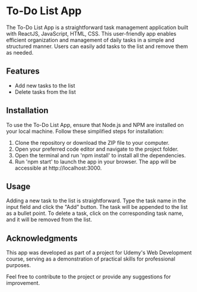 # To-Do List App

The To-Do List App is a straightforward task management application built with ReactJS, JavaScript, HTML, CSS. This user-friendly app enables efficient organization and management of daily tasks in a simple and structured manner. Users can easily add tasks to the list and remove them as needed.

## Features

- Add new tasks to the list
- Delete tasks from the list

## Installation

To use the To-Do List App, ensure that Node.js and NPM are installed on your local machine. Follow these simplified steps for installation:

1. Clone the repository or download the ZIP file to your computer.
2. Open your preferred code editor and navigate to the project folder.
3. Open the terminal and run 'npm install' to install all the dependencies.
4. Run 'npm start' to launch the app in your browser. The app will be accessible at http://localhost:3000.

## Usage

Adding a new task to the list is straightforward. Type the task name in the input field and click the "Add" button. The task will be appended to the list as a bullet point. To delete a task, click on the corresponding task name, and it will be removed from the list.

## Acknowledgments

This app was developed as part of a project for Udemy's Web Development course, serving as a demonstration of practical skills for professional purposes.

Feel free to contribute to the project or provide any suggestions for improvement.
